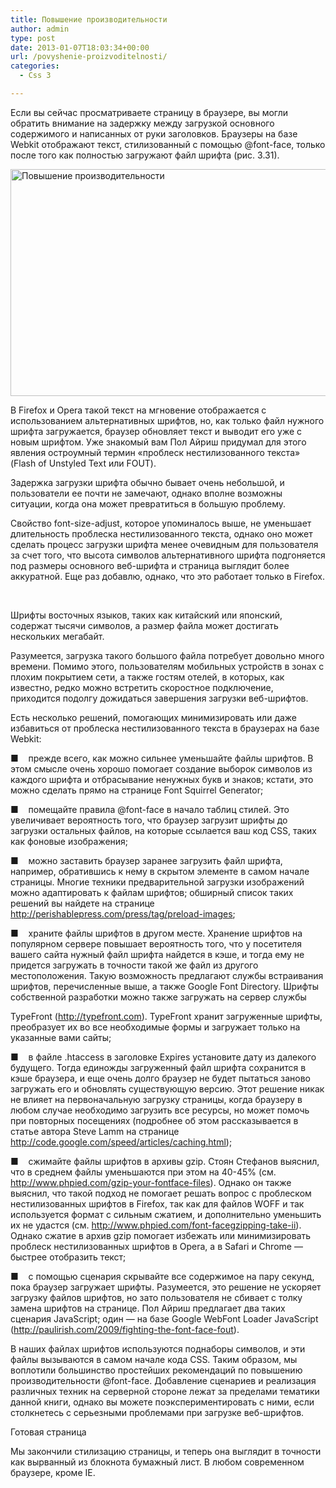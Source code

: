```yaml
---
title: Повышение производительности
author: admin
type: post
date: 2013-01-07T18:03:34+00:00
url: /povyshenie-proizvoditelnosti/
categories:
  - Css 3

---
```

Если вы сейчас просматриваете страницу в браузере, вы могли обратить внимание на задержку между загрузкой основного содержимого и написанных от руки заголовков. Браузеры на базе Webkit отображают текст, стилизованный с помощью @font-face, только после того как полностью загружают файл шрифта (рис. 3.31).

<a href="http://formstyle.com.ua/?attachment_id=2401" rel="attachment wp-att-2401"><img class="aligncenter size-full wp-image-2401" alt="Повышение производительности" src="http://formstyle.com.ua/wp-content/uploads/2012/12/Повышение-производительности.png" width="725" height="363" srcset="http://formstyle.com.ua/wp-content/uploads/2012/12/Повышение-производительности.png 725w, http://formstyle.com.ua/wp-content/uploads/2012/12/Повышение-производительности-300x150.png 300w" sizes="(max-width: 725px) 100vw, 725px" /></a>

В Firefox и Opera такой текст на мгновение отображается с использованием альтернативных шрифтов, но, как только файл нужного шрифта загружается, браузер обновляет текст и выводит его уже с новым шрифтом. Уже знакомый вам Пол Айриш придумал для этого явления остроумный термин «проблеск нестилизованного текста» (Flash of Unstyled Text или FOUT).

Задержка загрузки шрифта обычно бывает очень небольшой, и пользователи ее почти не замечают, однако вполне возможны ситуации, когда она может превратиться в большую проблему.

<div>
  <p>
    Свойство font-size-adjust, которое упоминалось выше, не уменьшает длительность проблеска нестилизованного текста, однако оно может сделать процесс загрузки шрифта менее очевидным для пользователя за счет того, что высота символов альтернативного шрифта подгоняется под размеры основного веб-шрифта и страница выглядит более аккуратной. Еще раз добавлю, однако, что это работает только в Firefox.
  </p>
</div>

&nbsp;

Шрифты восточных языков, таких как китайский или японский, содержат тысячи символов, а размер файла может достигать нескольких мегабайт.

Разумеется, загрузка такого большого файла потребует довольно много времени. Помимо этого, пользователям мобильных устройств в зонах с плохим покрытием сети, а также гостям отелей, в которых, как известно, редко можно встретить скоростное подключение, приходится подолгу дожидаться завершения загрузки веб-шрифтов.

Есть несколько решений, помогающих минимизировать или даже избавиться от проблеска нестилизованного текста в браузерах на базе Webkit:

■    прежде всего, как можно сильнее уменьшайте файлы шрифтов. В этом смысле очень хорошо помогает создание выборок символов из каждого шрифта и отбрасывание ненужных букв и знаков; кстати, это можно сделать прямо на странице Font Squirrel Generator;

■    помещайте правила @font-face в начало таблиц стилей. Это увеличивает вероятность того, что браузер загрузит шрифты до загрузки остальных файлов, на которые ссылается ваш код CSS, таких как фоновые изображения;

■    можно заставить браузер заранее загрузить файл шрифта, например, обратившись к нему в скрытом элементе в самом начале страницы. Многие техники предварительной загрузки изображений можно адаптировать к файлам шрифтов; обширный список таких решений вы найдете на странице http://perishablepress.com/press/tag/preload-images;

■    храните файлы шрифтов в другом месте. Хранение шрифтов на популярном сервере повышает вероятность того, что у посетителя вашего сайта нужный файл шрифта найдется в кэше, и тогда ему не придется загружать в точности такой же файл из другого местоположения. Такую возможность предлагают службы встраивания шрифтов, перечисленные выше, а также Google Font Directory. Шрифты собственной разработки можно также загружать на сервер службы

TypeFront (http://typefront.com). TypeFront хранит загруженные шрифты, преобразует их во все необходимые формы и загружает только на указанные вами сайты;

■    в файле .htaccess в заголовке Expires установите дату из далекого будущего. Тогда единожды загруженный файл шрифта сохранится в кэше браузера, и еще очень долго браузер не будет пытаться заново загружать его и обновлять существующую версию. Этот решение никак не влияет на первоначальную загрузку страницы, когда браузеру в любом случае необходимо загрузить все ресурсы, но может помочь при повторных посещениях (подробнее об этом рассказывается в статье автора Steve Lamm на странице http://code.google.com/speed/articles/caching.html);

■    сжимайте файлы шрифтов в архивы gzip. Стоян Стефанов выяснил, что в среднем файлы уменьшаются при этом на 40-45% (см. http://www.phpied.com/gzip-your-fontface-files). Однако он также выяснил, что такой подход не помогает решать вопрос с проблеском нестилизованных шрифтов в Firefox, так как для файлов WOFF и так используется формат с сильным сжатием, и дополнительно уменьшить их не удастся (см. http://www.phpied.com/font-facegzipping-take-ii). Однако сжатие в архив gzip помогает избежать или минимизировать проблеск нестилизованных шрифтов в Opera, а в Safari и Chrome — быстрее отобразить текст;

■    с помощью сценария скрывайте все содержимое на пару секунд, пока браузер загружает шрифты. Разумеется, это решение не ускоряет загрузку файлов шрифтов, но зато пользователя не сбивает с толку замена шрифтов на странице. Пол Айриш предлагает два таких сценария JavaScript; один — на базе Google WebFont Loader JavaScript (http://paulirish.com/2009/fighting-the-font-face-fout).

В наших файлах шрифтов используются поднаборы символов, и эти файлы вызываются в самом начале кода CSS. Таким образом, мы воплотили большинство простейших рекомендаций по повышению производительности @font-face. Добавление сценариев и реализация различных техник на серверной стороне лежат за пределами тематики данной книги, однако вы можете поэкспериментировать с ними, если столкнетесь с серьезными проблемами при загрузке веб-шрифтов.

<a name="bookmark21"></a>Готовая страница

Мы закончили стилизацию страницы, и теперь она выглядит в точности как вырванный из блокнота бумажный лист. В любом современном браузере, кроме IE.